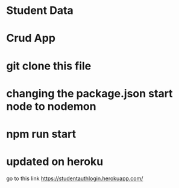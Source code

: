 # Student Data 

# Crud App

# git clone this file

# changing the package.json start node to nodemon

# npm run start 

# updated on heroku 
 go to this link
https://studentauthlogin.herokuapp.com/